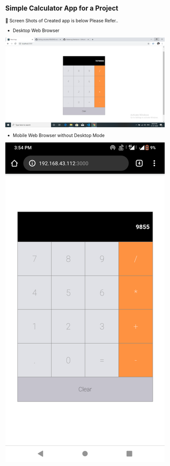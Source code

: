 ## Simple Calculator App for a Project
:loudspeaker: Screen Shots of Created app is below Please Refer..

- Desktop Web Browser

![](screenshot.png)

- Mobile Web Browser without Desktop Mode

![](Screenshot_20200121-155436.png)


